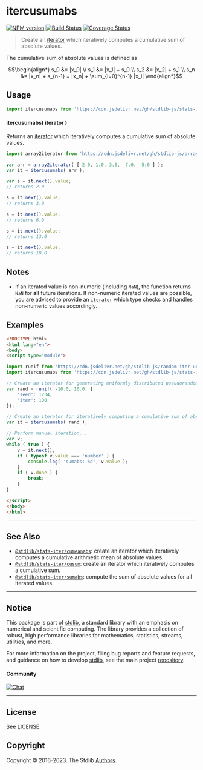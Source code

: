 <!--

@license Apache-2.0

Copyright (c) 2019 The Stdlib Authors.

Licensed under the Apache License, Version 2.0 (the "License");
you may not use this file except in compliance with the License.
You may obtain a copy of the License at

   http://www.apache.org/licenses/LICENSE-2.0

Unless required by applicable law or agreed to in writing, software
distributed under the License is distributed on an "AS IS" BASIS,
WITHOUT WARRANTIES OR CONDITIONS OF ANY KIND, either express or implied.
See the License for the specific language governing permissions and
limitations under the License.

-->

# itercusumabs

[![NPM version][npm-image]][npm-url] [![Build Status][test-image]][test-url] [![Coverage Status][coverage-image]][coverage-url] <!-- [![dependencies][dependencies-image]][dependencies-url] -->

> Create an [iterator][mdn-iterator-protocol] which iteratively computes a cumulative sum of absolute values.

<section class="intro">

The cumulative sum of absolute values is defined as

<!-- <equation class="equation" label="eq:cumulative_sum_of_absolute_values" align="center" raw="\begin{align*} s_0 &= |x_0| \\ s_1 &= |x_1| + s_0 \\ s_2 &= |x_2| + s_1 \\ s_n &= |x_n| + s_{n-1} = |x_n| + \sum_{i=0}^{n-1} |x_i| \end{align*}" alt="Equation for the cumulative sum of absolute values."> -->

```math
\begin{align*} s_0 &= |x_0| \\ s_1 &= |x_1| + s_0 \\ s_2 &= |x_2| + s_1 \\ s_n &= |x_n| + s_{n-1} = |x_n| + \sum_{i=0}^{n-1} |x_i| \end{align*}
```

<!-- <div class="equation" align="center" data-raw-text="\begin{align*} s_0 &amp;= |x_0| \\ s_1 &amp;= |x_1| + s_0 \\ s_2 &amp;= |x_2| + s_1 \\ s_n &amp;= |x_n| + s_{n-1} = |x_n| + \sum_{i=0}^{n-1} |x_i| \end{align*}" data-equation="eq:cumulative_sum_of_absolute_values">
    <img src="https://cdn.jsdelivr.net/gh/stdlib-js/stdlib@50c466d332769c6933f483bfb62fc4f701a8297b/lib/node_modules/@stdlib/stats/iter/cusumabs/docs/img/equation_cumulative_sum_of_absolute_values.svg" alt="Equation for the cumulative sum of absolute values.">
    <br>
</div> -->

<!-- </equation> -->

</section>

<!-- /.intro -->

<!-- Package usage documentation. -->



<section class="usage">

## Usage

```javascript
import itercusumabs from 'https://cdn.jsdelivr.net/gh/stdlib-js/stats-iter-cusumabs@esm/index.mjs';
```

#### itercusumabs( iterator )

Returns an [iterator][mdn-iterator-protocol] which iteratively computes a cumulative sum of absolute values.

```javascript
import array2iterator from 'https://cdn.jsdelivr.net/gh/stdlib-js/array-to-iterator@esm/index.mjs';

var arr = array2iterator( [ 2.0, 1.0, 3.0, -7.0, -5.0 ] );
var it = itercusumabs( arr );

var s = it.next().value;
// returns 2.0

s = it.next().value;
// returns 3.0

s = it.next().value;
// returns 6.0

s = it.next().value;
// returns 13.0

s = it.next().value;
// returns 18.0
```

</section>

<!-- /.usage -->

<!-- Package usage notes. Make sure to keep an empty line after the `section` element and another before the `/section` close. -->

<section class="notes">

## Notes

-   If an iterated value is non-numeric (including `NaN`), the function returns `NaN` for **all** future iterations. If non-numeric iterated values are possible, you are advised to provide an [`iterator`][mdn-iterator-protocol] which type checks and handles non-numeric values accordingly.

</section>

<!-- /.notes -->

<!-- Package usage examples. -->

<section class="examples">

## Examples

<!-- eslint no-undef: "error" -->

```html
<!DOCTYPE html>
<html lang="en">
<body>
<script type="module">

import runif from 'https://cdn.jsdelivr.net/gh/stdlib-js/random-iter-uniform@esm/index.mjs';
import itercusumabs from 'https://cdn.jsdelivr.net/gh/stdlib-js/stats-iter-cusumabs@esm/index.mjs';

// Create an iterator for generating uniformly distributed pseudorandom numbers:
var rand = runif( -10.0, 10.0, {
    'seed': 1234,
    'iter': 100
});

// Create an iterator for iteratively computing a cumulative sum of absolute values:
var it = itercusumabs( rand );

// Perform manual iteration...
var v;
while ( true ) {
    v = it.next();
    if ( typeof v.value === 'number' ) {
        console.log( 'sumabs: %d', v.value );
    }
    if ( v.done ) {
        break;
    }
}

</script>
</body>
</html>
```

</section>

<!-- /.examples -->

<!-- Section to include cited references. If references are included, add a horizontal rule *before* the section. Make sure to keep an empty line after the `section` element and another before the `/section` close. -->

<section class="references">

</section>

<!-- /.references -->

<!-- Section for related `stdlib` packages. Do not manually edit this section, as it is automatically populated. -->

<section class="related">

* * *

## See Also

-   <span class="package-name">[`@stdlib/stats-iter/cumeanabs`][@stdlib/stats/iter/cumeanabs]</span><span class="delimiter">: </span><span class="description">create an iterator which iteratively computes a cumulative arithmetic mean of absolute values.</span>
-   <span class="package-name">[`@stdlib/stats-iter/cusum`][@stdlib/stats/iter/cusum]</span><span class="delimiter">: </span><span class="description">create an iterator which iteratively computes a cumulative sum.</span>
-   <span class="package-name">[`@stdlib/stats-iter/sumabs`][@stdlib/stats/iter/sumabs]</span><span class="delimiter">: </span><span class="description">compute the sum of absolute values for all iterated values.</span>

</section>

<!-- /.related -->

<!-- Section for all links. Make sure to keep an empty line after the `section` element and another before the `/section` close. -->


<section class="main-repo" >

* * *

## Notice

This package is part of [stdlib][stdlib], a standard library with an emphasis on numerical and scientific computing. The library provides a collection of robust, high performance libraries for mathematics, statistics, streams, utilities, and more.

For more information on the project, filing bug reports and feature requests, and guidance on how to develop [stdlib][stdlib], see the main project [repository][stdlib].

#### Community

[![Chat][chat-image]][chat-url]

---

## License

See [LICENSE][stdlib-license].


## Copyright

Copyright &copy; 2016-2023. The Stdlib [Authors][stdlib-authors].

</section>

<!-- /.stdlib -->

<!-- Section for all links. Make sure to keep an empty line after the `section` element and another before the `/section` close. -->

<section class="links">

[npm-image]: http://img.shields.io/npm/v/@stdlib/stats-iter-cusumabs.svg
[npm-url]: https://npmjs.org/package/@stdlib/stats-iter-cusumabs

[test-image]: https://github.com/stdlib-js/stats-iter-cusumabs/actions/workflows/test.yml/badge.svg?branch=main
[test-url]: https://github.com/stdlib-js/stats-iter-cusumabs/actions/workflows/test.yml?query=branch:main

[coverage-image]: https://img.shields.io/codecov/c/github/stdlib-js/stats-iter-cusumabs/main.svg
[coverage-url]: https://codecov.io/github/stdlib-js/stats-iter-cusumabs?branch=main

<!--

[dependencies-image]: https://img.shields.io/david/stdlib-js/stats-iter-cusumabs.svg
[dependencies-url]: https://david-dm.org/stdlib-js/stats-iter-cusumabs/main

-->

[chat-image]: https://img.shields.io/gitter/room/stdlib-js/stdlib.svg
[chat-url]: https://app.gitter.im/#/room/#stdlib-js_stdlib:gitter.im

[stdlib]: https://github.com/stdlib-js/stdlib

[stdlib-authors]: https://github.com/stdlib-js/stdlib/graphs/contributors

[umd]: https://github.com/umdjs/umd
[es-module]: https://developer.mozilla.org/en-US/docs/Web/JavaScript/Guide/Modules

[deno-url]: https://github.com/stdlib-js/stats-iter-cusumabs/tree/deno
[umd-url]: https://github.com/stdlib-js/stats-iter-cusumabs/tree/umd
[esm-url]: https://github.com/stdlib-js/stats-iter-cusumabs/tree/esm
[branches-url]: https://github.com/stdlib-js/stats-iter-cusumabs/blob/main/branches.md

[stdlib-license]: https://raw.githubusercontent.com/stdlib-js/stats-iter-cusumabs/main/LICENSE

[mdn-iterator-protocol]: https://developer.mozilla.org/en-US/docs/Web/JavaScript/Reference/Iteration_protocols#The_iterator_protocol

<!-- <related-links> -->

[@stdlib/stats/iter/cumeanabs]: https://github.com/stdlib-js/stats-iter-cumeanabs/tree/esm

[@stdlib/stats/iter/cusum]: https://github.com/stdlib-js/stats-iter-cusum/tree/esm

[@stdlib/stats/iter/sumabs]: https://github.com/stdlib-js/stats-iter-sumabs/tree/esm

<!-- </related-links> -->

</section>

<!-- /.links -->
